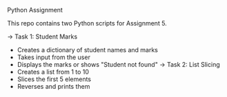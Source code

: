 
 Python Assignment

This repo contains two Python scripts for Assignment 5.

-> Task 1: Student Marks
- Creates a dictionary of student names and marks
- Takes input from the user
- Displays the marks or shows "Student not found"
-> Task 2: List Slicing
- Creates a list from 1 to 10
- Slices the first 5 elements
- Reverses and prints them
